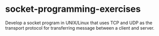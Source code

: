 # socket-programming-exercises
Develop a socket program in UNIX/Linux that uses TCP and UDP as the transport protocol for transferring message between a client and server. 
